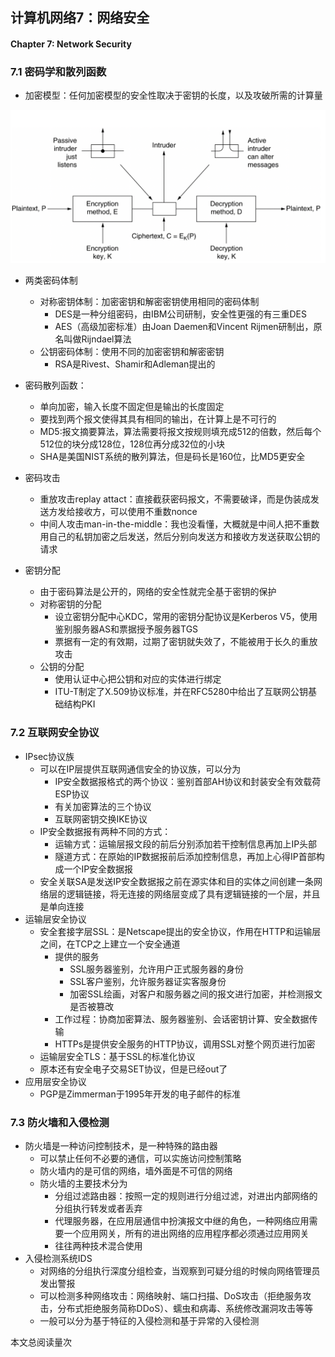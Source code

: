 ## 计算机网络7：网络安全

#### Chapter 7: Network Security

### 7.1 密码学和散列函数

- 加密模型：任何加密模型的安全性取决于密钥的长度，以及攻破所需的计算量

![image-20201229102205472](./static/image-20201229102205472.png)
- 两类密码体制
  - 对称密钥体制：加密密钥和解密密钥使用相同的密码体制
    - DES是一种分组密码，由IBM公司研制，安全性更强的有三重DES
    - AES（高级加密标准）由Joan Daemen和Vincent Rijmen研制出，原名叫做Rijndael算法
  - 公钥密码体制：使用不同的加密密钥和解密密钥
    - RSA是Rivest、Shamir和Adleman提出的

- 密码散列函数：
  - 单向加密，输入长度不固定但是输出的长度固定
  - 要找到两个报文使得其具有相同的输出，在计算上是不可行的
  - MD5:报文摘要算法，算法需要将报文按规则填充成512的倍数，然后每个512位的块分成128位，128位再分成32位的小块
  - SHA是美国NIST系统的散列算法，但是码长是160位，比MD5更安全
- 密码攻击
  - 重放攻击replay attact：直接截获密码报文，不需要破译，而是伪装成发送方发给接收方，可以使用不重数nonce
  - 中间人攻击man-in-the-middle：我也没看懂，大概就是中间人把不重数用自己的私钥加密之后发送，然后分别向发送方和接收方发送获取公钥的请求

- 密钥分配
  - 由于密码算法是公开的，网络的安全性就完全基于密钥的保护
  - 对称密钥的分配
    - 设立密钥分配中心KDC，常用的密钥分配协议是Kerberos V5，使用鉴别服务器AS和票据授予服务器TGS
    - 票据有一定的有效期，过期了密钥就失效了，不能被用于长久的重放攻击
  - 公钥的分配
    - 使用认证中心把公钥和对应的实体进行绑定
    - ITU-T制定了X.509协议标准，并在RFC5280中给出了互联网公钥基础结构PKI



### 7.2 互联网安全协议

- IPsec协议族
  - 可以在IP层提供互联网通信安全的协议族，可以分为
    - IP安全数据报格式的两个协议：鉴别首部AH协议和封装安全有效载荷ESP协议
    - 有关加密算法的三个协议
    - 互联网密钥交换IKE协议
  - IP安全数据报有两种不同的方式：
    - 运输方式：运输层报文段的前后分别添加若干控制信息再加上IP头部
    - 隧道方式：在原始的IP数据报前后添加控制信息，再加上心得IP首部构成一个IP安全数据报
  - 安全关联SA是发送IP安全数据报之前在源实体和目的实体之间创建一条网络层的逻辑链接，将无连接的网络层变成了具有逻辑链接的一个层，并且是单向连接
- 运输层安全协议
  - 安全套接字层SSL：是Netscape提出的安全协议，作用在HTTP和运输层之间，在TCP之上建立一个安全通道
    - 提供的服务
      - SSL服务器鉴别，允许用户正式服务器的身份
      - SSL客户鉴别，允许服务器证实客服身份
      - 加密SSL绘画，对客户和服务器之间的报文进行加密，并检测报文是否被篡改
    - 工作过程：协商加密算法、服务器鉴别、会话密钥计算、安全数据传输
    - HTTPs是提供安全服务的HTTP协议，调用SSL对整个网页进行加密
  - 运输层安全TLS：基于SSL的标准化协议
  - 原本还有安全电子交易SET协议，但是已经out了
- 应用层安全协议
  - PGP是Zimmerman于1995年开发的电子邮件的标准

### 7.3 防火墙和入侵检测

- 防火墙是一种访问控制技术，是一种特殊的路由器
  - 可以禁止任何不必要的通信，可以实施访问控制策略
  - 防火墙内的是可信的网络，墙外面是不可信的网络
  - 防火墙的主要技术分为
    - 分组过滤路由器：按照一定的规则进行分组过滤，对进出内部网络的分组执行转发或者丢弃
    - 代理服务器，在应用层通信中扮演报文中继的角色，一种网络应用需要一个应用网关，所有的进出网络的应用程序都必须通过应用网关
    - 往往两种技术混合使用
- 入侵检测系统IDS
  - 对网络的分组执行深度分组检查，当观察到可疑分组的时候向网络管理员发出警报
  - 可以检测多种网络攻击：网络映射、端口扫描、DoS攻击（拒绝服务攻击，分布式拒绝服务简称DDoS）、蠕虫和病毒、系统修改漏洞攻击等等
  - 一般可以分为基于特征的入侵检测和基于异常的入侵检测


<span id="busuanzi_container_page_pv">本文总阅读量<span id="busuanzi_value_page_pv"></span>次</span>